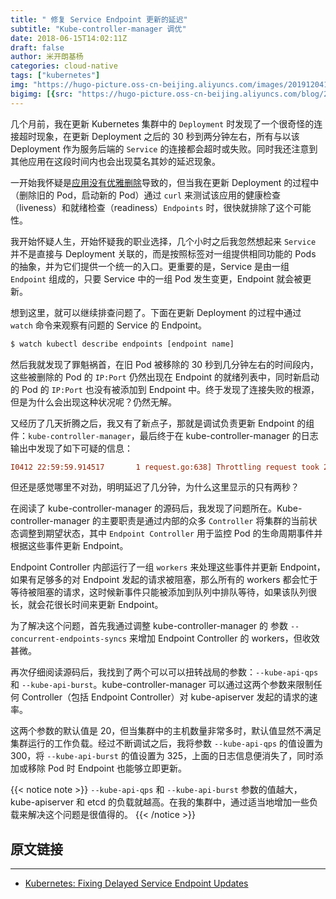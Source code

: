 ```yaml
---
title: " 修复 Service Endpoint 更新的延迟"
subtitle: "Kube-controller-manager 调优"
date: 2018-06-15T14:02:11Z
draft: false
author: 米开朗基杨
categories: cloud-native
tags: ["kubernetes"]
img: "https://hugo-picture.oss-cn-beijing.aliyuncs.com/images/20191204130017.png"
bigimg: [{src: "https://hugo-picture.oss-cn-beijing.aliyuncs.com/blog/2019-04-27-080627.jpg"}]
---
```


几个月前，我在更新 Kubernetes 集群中的 `Deployment` 时发现了一个很奇怪的连接超时现象，在更新 Deployment 之后的 30 秒到两分钟左右，所有与以该 Deployment 作为服务后端的 `Service` 的连接都会超时或失败。同时我还注意到其他应用在这段时间内也会出现莫名其妙的延迟现象。

一开始我怀疑是[应用没有优雅删除](https://hackernoon.com/graceful-shutdown-in-kubernetes-435b98794461)导致的，但当我在更新 Deployment 的过程中（删除旧的 Pod，启动新的 Pod）通过 `curl` 来测试该应用的健康检查（liveness）和就绪检查（readiness）`Endpoints` 时，很快就排除了这个可能性。

我开始怀疑人生，开始怀疑我的职业选择，几个小时之后我忽然想起来 `Service` 并不是直接与 Deployment 关联的，而是按照标签对一组提供相同功能的 Pods 的抽象，并为它们提供一个统一的入口。更重要的是，Service 是由一组 `Endpoint` 组成的，只要 Service 中的一组 Pod 发生变更，Endpoint 就会被更新。

想到这里，就可以继续排查问题了。下面在更新 Deployment 的过程中通过 `watch` 命令来观察有问题的 Service 的 Endpoint。

```bash
$ watch kubectl describe endpoints [endpoint name]
```

然后我就发现了罪魁祸首，在旧 Pod 被移除的 30 秒到几分钟左右的时间段内，这些被删除的 Pod 的 `IP:Port` 仍然出现在 Endpoint 的就绪列表中，同时新启动的 Pod 的 `IP:Port` 也没有被添加到 Endpoint 中。终于发现了连接失败的根源，但是为什么会出现这种状况呢？仍然无解。

又经历了几天折腾之后，我又有了新点子，那就是调试负责更新 Endpoint 的组件：`kube-controller-manager`，最后终于在 kube-controller-manager 的日志输出中发现了如下可疑的信息：

```ini
I0412 22:59:59.914517       1 request.go:638] Throttling request took 2.489742918s, request: GET:https://10.3.0.1:443/api/v1/namespaces/[some namespace]/endpoints/[some endpoints]"
```

但还是感觉哪里不对劲，明明延迟了几分钟，为什么这里显示的只有两秒？

在阅读了 kube-controller-manager 的源码后，我发现了问题所在。Kube-controller-manager 的主要职责是通过内部的众多 `Controller` 将集群的当前状态调整到期望状态，其中 `Endpoint Controller` 用于监控 Pod 的生命周期事件并根据这些事件更新 Endpoint。

Endpoint Controller 内部运行了一组 `workers` 来处理这些事件并更新 Endpoint，如果有足够多的对 Endpoint 发起的请求被阻塞，那么所有的 workers 都会忙于等待被阻塞的请求，这时候新事件只能被添加到队列中排队等待，如果该队列很长，就会花很长时间来更新 Endpoint。

为了解决这个问题，首先我通过调整 kube-controller-manager 的 参数 `--concurrent-endpoints-syncs` 来增加 Endpoint Controller 的 workers，但收效甚微。

再次仔细阅读源码后，我找到了两个可以可以扭转战局的参数：`--kube-api-qps` 和 `--kube-api-burst`。kube-controller-manager 可以通过这两个参数来限制任何 Controller（包括 Endpoint Controller）对 kube-apiserver 发起的请求的速率。

这两个参数的默认值是 20，但当集群中的主机数量非常多时，默认值显然不满足集群运行的工作负载。经过不断调试之后，我将参数 `--kube-api-qps` 的值设置为 300，将 `--kube-api-burst` 的值设置为 325，上面的日志信息便消失了，同时添加或移除 Pod 时 Endpoint 也能够立即更新。

{{< notice note >}}
<code>--kube-api-qps</code> 和 <code>--kube-api-burst</code> 参数的值越大，kube-apiserver 和 etcd 的负载就越高。在我的集群中，通过适当地增加一些负载来解决这个问题是很值得的。
{{< /notice >}}

## 原文链接

----

+ [Kubernetes: Fixing Delayed Service Endpoint Updates](https://engineering.dollarshaveclub.com/kubernetes-fixing-delayed-service-endpoint-updates-fd4d0a31852c)
